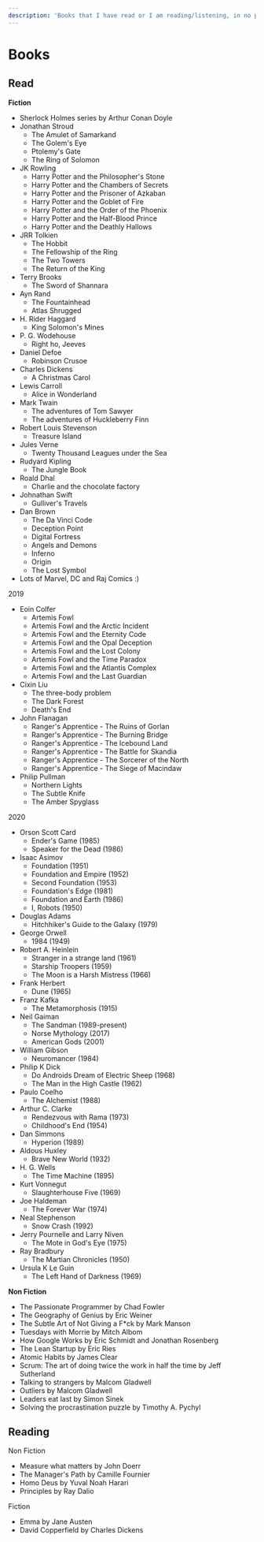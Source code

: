 ```yaml
---
description: 'Books that I have read or I am reading/listening, in no particular order'
---
```


# Books

## Read

**Fiction**

* Sherlock Holmes series by Arthur Conan Doyle
* Jonathan Stroud
  * The Amulet of Samarkand
  * The Golem's Eye
  * Ptolemy's Gate
  * The Ring of Solomon
* JK Rowling
  * Harry Potter and the Philosopher's Stone
  * Harry Potter and the Chambers of Secrets
  * Harry Potter and the Prisoner of Azkaban
  * Harry Potter and the Goblet of Fire
  * Harry Potter and the Order of the Phoenix
  * Harry Potter and the Half-Blood Prince
  * Harry Potter and the Deathly Hallows
* JRR Tolkien
  * The Hobbit
  * The Fellowship of the Ring
  * The Two Towers
  * The Return of the King
* Terry Brooks
  * The Sword of Shannara
* Ayn Rand
  * The Fountainhead
  * Atlas Shrugged
* H. Rider Haggard
  * King Solomon's Mines
* P. G. Wodehouse
  * Right ho, Jeeves
* Daniel Defoe
  * Robinson Crusoe
* Charles Dickens
  * A Christmas Carol
* Lewis Carroll
  * Alice in Wonderland
* Mark Twain
  * The adventures of Tom Sawyer
  * The adventures of Huckleberry Finn
* Robert Louis Stevenson
  * Treasure Island
* Jules Verne
  * Twenty Thousand Leagues under the Sea
* Rudyard Kipling
  * The Jungle Book
* Roald Dhal
  * Charlie and the chocolate factory 
* Johnathan Swift
  * Gulliver's Travels
* Dan Brown
  * The Da Vinci Code
  * Deception Point
  * Digital Fortress
  * Angels and Demons
  * Inferno
  * Origin
  * The Lost Symbol
* Lots of Marvel, DC and Raj Comics :\)

2019

* Eoin Colfer
  * Artemis Fowl
  * Artemis Fowl and the Arctic Incident
  * Artemis Fowl and the Eternity Code
  * Artemis Fowl and the Opal Deception
  * Artemis Fowl and the Lost Colony
  * Artemis Fowl and the Time Paradox
  * Artemis Fowl and the Atlantis Complex
  * Artemis Fowl and the Last Guardian
* Cixin Liu
  * The three-body problem
  * The Dark Forest
  * Death's End
* John Flanagan
  * Ranger's Apprentice - The Ruins of Gorlan
  * Ranger's Apprentice - The Burning Bridge
  * Ranger's Apprentice - The Icebound Land
  * Ranger's Apprentice - The Battle for Skandia
  * Ranger's Apprentice - The Sorcerer of the North
  * Ranger's Apprentice - The Siege of Macindaw
* Philip Pullman
  * Northern Lights
  * The Subtle Knife
  * The Amber Spyglass

2020

* Orson Scott Card
  * Ender's Game \(1985\)
  * Speaker for the Dead \(1986\)
* Isaac Asimov
  * Foundation \(1951\)
  * Foundation and Empire \(1952\)
  * Second Foundation \(1953\)
  * Foundation's Edge \(1981\)
  * Foundation and Earth \(1986\)
  * I, Robots \(1950\)
* Douglas Adams
  * Hitchhiker's Guide to the Galaxy \(1979\)
* George Orwell
  * 1984 \(1949\)
* Robert A. Heinlein
  * Stranger in a strange land \(1961\)
  * Starship Troopers \(1959\)
  * The Moon is a Harsh Mistress \(1966\)
* Frank Herbert
  * Dune \(1965\)
* Franz Kafka
  * The Metamorphosis \(1915\)
* Neil Gaiman
  * The Sandman \(1989-present\)
  * Norse Mythology \(2017\)
  * American Gods \(2001\)
* William Gibson
  * Neuromancer \(1984\)
* Philip K Dick
  * Do Androids Dream of Electric Sheep \(1968\)
  * The Man in the High Castle \(1962\)
* Paulo Coelho
  * The Alchemist \(1988\)
* Arthur C. Clarke
  * Rendezvous with Rama \(1973\)
  * Childhood's End \(1954\)
* Dan Simmons
  * Hyperion \(1989\)
* Aldous Huxley
  * Brave New World \(1932\)
* H. G. Wells
  * The Time Machine \(1895\)
* Kurt Vonnegut
  * Slaughterhouse Five \(1969\)
* Joe Haldeman
  * The Forever War \(1974\)
* Neal Stephenson
  * Snow Crash \(1992\)
* Jerry Pournelle and Larry Niven
  * The Mote in God's Eye \(1975\)
* Ray Bradbury
  * The Martian Chronicles \(1950\)
* Ursula K Le Guin
  * The Left Hand of Darkness \(1969\)

**Non Fiction**

* The Passionate Programmer by Chad Fowler
* The Geography of Genius by Eric Weiner
* The Subtle Art of Not Giving a F\*ck by Mark Manson
* Tuesdays with Morrie by Mitch Albom
* How Google Works by Eric Schmidt and Jonathan Rosenberg
* The Lean Startup by Eric Ries
* Atomic Habits by James Clear
* Scrum: The art of doing twice the work in half the time by Jeff Sutherland
* Talking to strangers by Malcom Gladwell
* Outliers by Malcom Gladwell
* Leaders eat last by Simon Sinek
* Solving the procrastination puzzle by Timothy A. Pychyl



## Reading

Non Fiction

* Measure what matters by John Doerr
* The Manager's Path by Camille Fournier
* Homo Deus by Yuval Noah Harari
* Principles by Ray Dalio

Fiction

* Emma by Jane Austen
* David Copperfield by Charles Dickens

